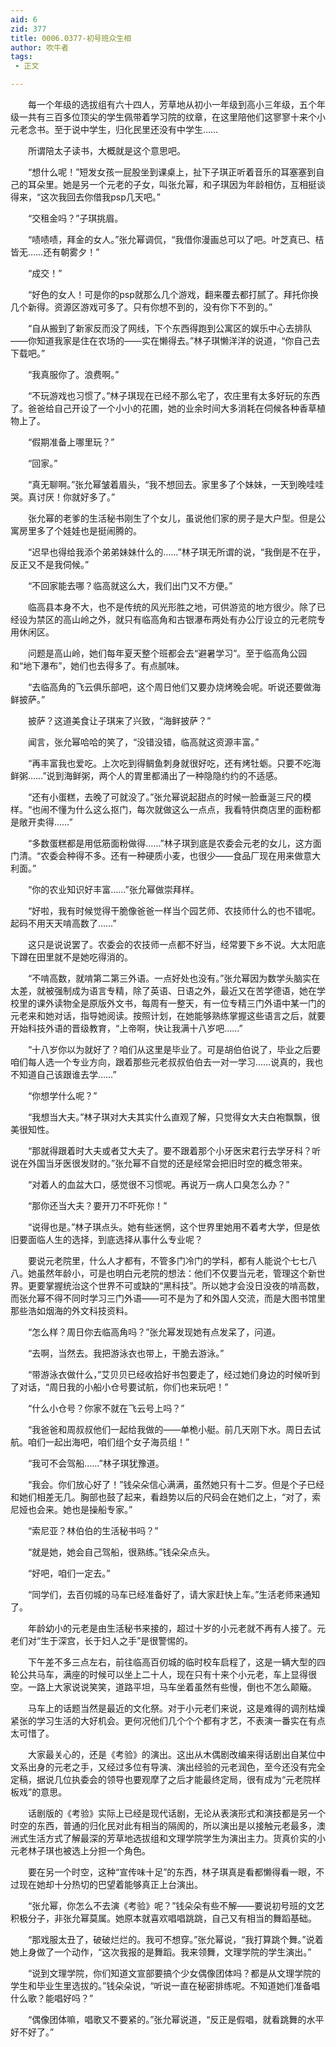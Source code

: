 ```yaml
---
aid: 6
zid: 377
title: 0006.0377-初号班众生相
author: 吹牛者
tags: 
 - 正文

---
```




　　每一个年级的选拔组有六十四人，芳草地从初小一年级到高小三年级，五个年级一共有三百多位顶尖的学生佩带着学习院的纹章，在这里陪他们这寥寥十来个小元老念书。至于说中学生，归化民里还没有中学生……

　　所谓陪太子读书，大概就是这个意思吧。

　　“想什么呢！”短发女孩一屁股坐到课桌上，扯下子琪正听着音乐的耳塞塞到自己的耳朵里。她是另一个元老的子女，叫张允幂，和子琪因为年龄相仿，互相挺谈得来，“这次我回去你借我psp几天吧。”

　　“交租金吗？”子琪挑眉。

　　“啧啧啧，拜金的女人。”张允幂调侃，“我借你漫画总可以了吧。叶芝真已、桔皆无……还有朝雾夕！”

　　“成交！”

　　“好色的女人！可是你的psp就那么几个游戏，翻来覆去都打腻了。拜托你换几个新得。资源区游戏可多了。只有你想不到的，没有你下不到的。”

　　“自从搬到了新家反而没了网线，下个东西得跑到公寓区的娱乐中心去排队——你知道我家是住在农场的——实在懒得去。”林子琪懒洋洋的说道，“你自己去下载吧。”

　　“我真服你了。浪费啊。”

　　“不玩游戏也习惯了。”林子琪现在已经不那么宅了，农庄里有太多好玩的东西了。爸爸给自己开设了一个小小的花圃，她的业余时间大多消耗在伺候各种香草植物上了。

　　“假期准备上哪里玩？”

　　“回家。”

　　“真无聊啊。”张允幂皱着眉头，“我不想回去。家里多了个妹妹，一天到晚哇哇哭。真讨厌！你就好多了。”

　　张允幂的老爹的生活秘书刚生了个女儿，虽说他们家的房子是大户型。但是公寓房里多了个娃娃也是挺闹腾的。

　　“迟早也得给我添个弟弟妹妹什么的……”林子琪无所谓的说，“我倒是不在乎，反正又不是我伺候。”

　　“不回家能去哪？临高就这么大，我们出门又不方便。”

　　临高县本身不大，也不是传统的风光形胜之地，可供游览的地方很少。除了已经设为禁区的高山岭之外，就只有临高角和古银瀑布两处有办公厅设立的元老院专用休闲区。

　　问题是高山岭，她们每年夏天整个班都会去“避暑学习”。至于临高角公园和“地下瀑布”，她们也去得多了。有点腻味。

　　“去临高角的飞云俱乐部吧，这个周日他们又要办烧烤晚会呢。听说还要做海鲜披萨。”

　　披萨？这道美食让子琪来了兴致，“海鲜披萨？”

　　闻言，张允幂哈哈的笑了，“没错没错，临高就这资源丰富。”

　　“再丰富我也爱吃。上次吃到得鲷鱼刺身就很好吃，还有烤牡蛎。只要不吃海鲜粥……”说到海鲜粥，两个人的胃里都涌出了一种隐隐约约的不适感。

　　“还有小蛋糕，去晚了可就没了。”张允幂说起甜点的时候一脸垂涎三尺的模样。“也闹不懂为什么这么抠门，每次就做这么一点点，我看特供商店里的面粉都是敞开卖得……”

　　“多数蛋糕都是用低筋面粉做得……”林子琪到底是农委会元老的女儿，这方面门清。“农委会种得不多。还有一种硬质小麦，也很少——食品厂现在用来做意大利面。”

　　“你的农业知识好丰富……”张允幂做崇拜样。

　　“好啦，我有时候觉得干脆像爸爸一样当个园艺师、农技师什么的也不错呢。起码不用天天啃高数了……”

　　这只是说说罢了。农委会的农技师一点都不好当，经常要下乡不说。大太阳底下蹲在田里就不是她吃得消的。

　　“不啃高数，就啃第二第三外语。一点好处也没有。”张允幂因为数学头脑实在太差，就被强制成为语言专精，除了英语、日语之外，最近又在苦学德语，她在学校里的课外读物全是原版外文书，每周有一整天，有一位专精三门外语中某一门的元老来和她对话，指导她阅读。按照计划，在她能够熟练掌握这些语言之后，就要开始科技外语的晋级教育，“上帝啊，快让我满十八岁吧……”

　　“十八岁你以为就好了？咱们从这里是毕业了。可是胡伯伯说了，毕业之后要咱们每人选一个专业方向，跟着那些元老叔叔伯伯去一对一学习……说真的，我也不知道自己该跟谁去学……”

　　“你想学什么呢？”

　　“我想当大夫。”林子琪对大夫其实什么直观了解，只觉得女大夫白袍飘飘，很美很知性。

　　“那就得跟着时大夫或者艾大夫了。要不跟着那个小牙医宋君行去学牙科？听说在外国当牙医很发财的。”张允幂不自觉的还是经常会把旧时空的概念带来。

　　“对着人的血盆大口，感觉很不习惯呢。再说万一病人口臭怎么办？”

　　“那你还当大夫？要开刀不吓死你！”

　　“说得也是。”林子琪点头。她有些迷惘，这个世界里她用不着考大学，但是依旧要面临人生的选择，到底选择从事什么专业呢？

　　要说元老院里，什么人才都有，不管多门冷门的学科，都有人能说个七七八八。她虽然年龄小，可是也明白元老院的想法：他们不仅要当元老，管理这个新世界。更要掌握统治这个世界不可或缺的“黑科技”。所以她才会没日没夜的啃高数，而张允幂不得不同时学习三门外语——可不是为了和外国人交流，而是大图书馆里那些浩如烟海的外文科技资料。

　　“怎么样？周日你去临高角吗？”张允幂发现她有点发呆了，问道。

　　“去啊，当然去。我把游泳衣也带上，干脆去游泳。”

　　“带游泳衣做什么，”艾贝贝已经收拾好书包要走了，经过她们身边的时候听到了对话，“周日我的小船小仓号要试航，你们也来玩吧！”

　　“什么小仓号？你家不就在飞云号上吗？”

　　“我爸爸和周叔叔他们一起给我做的——单桅小艇。前几天刚下水。周日去试航。咱们一起出海吧，咱们组个女子海员组！”

　　“我可不会驾船……”林子琪犹豫道。

　　“我会。你们放心好了！”钱朵朵信心满满，虽然她只有十二岁。但是个子已经和她们相差无几。胸部也鼓了起来，看趋势以后的尺码会在她们之上，“对了，索尼娅也会来。她也是操船专家。”

　　“索尼亚？林伯伯的生活秘书吗？”

　　“就是她，她会自己驾船，很熟练。”钱朵朵点头。

　　“好吧，咱们一定去。”

　　“同学们，去百仞城的马车已经准备好了，请大家赶快上车。”生活老师来通知了。

　　年龄幼小的元老是由生活秘书来接的，超过十岁的小元老就不再有人接了。元老们对“生于深宫，长于妇人之手”是很警惕的。

　　下午差不多三点左右，前往临高百仞城的临时校车启程了，这是一辆大型的四轮公共马车，满座的时候可以坐上二十人，现在只有十来个小元老，车上显得很空。一路上大家说说笑笑，道路平坦，马车坐着虽然有些慢，倒也不怎么颠簸。

　　马车上的话题当然是最近的文化祭。对于小元老们来说，这是难得的调剂枯燥紧张的学习生活的大好机会。更何况他们几个个个都有才艺，不表演一番实在有点太可惜了。

　　大家最关心的，还是《考验》的演出。这出从木偶剧改编来得话剧出自某位中文系出身的元老之手，又经过多位有导演、演出经验的元老润色，至今还没有完全定稿，据说几位执委会的领导也要观摩了之后才能最终定局，很有成为“元老院样板戏”的意思。

　　话剧版的《考验》实际上已经是现代话剧，无论从表演形式和演技都是另一个时空的东西，普通的归化民对此有相当的隔阂的，所以演出是以接触元老最多，澳洲式生活方式了解最深的芳草地选拔组和文理学院学生为演出主力。货真价实的小元老林子琪也被选上分担一个角色。

　　要在另一个时空，这种“宣传味十足”的东西，林子琪真是看都懒得看一眼，不过现在她却十分热切的巴望着能够真正上台演出。

　　“张允幂，你怎么不去演《考验》呢？”钱朵朵有些不解——要说初号班的文艺积极分子，非张允幂莫属。她原本就喜欢唱唱跳跳，自己又有相当的舞蹈基础。

　　“那戏服太丑了，破破烂烂的。我可不想穿。”张允幂说，“我打算跳个舞。”说着她上身做了一个动作，“这次我报的是舞蹈。我来领舞，文理学院的学生演出。”

　　“说到文理学院，你们知道文宣部要搞个少女偶像团体吗？都是从文理学院的学生和毕业生里选拔的。”钱朵朵说，“听说一直在秘密排练呢。不知道她们准备唱什么歌？能唱好吗？”

　　“偶像团体嘛，唱歌又不要紧的。”张允幂说道，“反正是假唱，就看跳舞的水平好不好了。”




